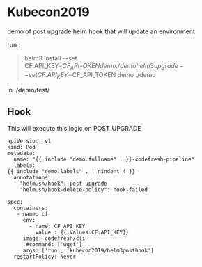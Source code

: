 # Kubecon2019

demo of post upgrade helm hook that will update an environment 


run :
> helm3 install --set CF.API_KEY=$CF_API_TOKEN demo ./demo
> helm3 upgrade--set CF.API_KEY=$CF_API_TOKEN  demo ./demo

in ./demo/test/


## Hook
This will execute this logic on POST_UPGRADE 

```
apiVersion: v1
kind: Pod
metadata:
  name: "{{ include "demo.fullname" . }}-codefresh-pipeline"
  labels:
{{ include "demo.labels" . | nindent 4 }}
  annotations:
    "helm.sh/hook": post-upgrade
    "helm.sh/hook-delete-policy": hook-failed
     
spec:
  containers:
   - name: cf
     env:
       - name: CF_API_KEY
         value : {{.Values.CF.API_KEY}}
     image: codefresh/cli
      #command: ['wget']
     args: ['run', 'kubecon2019/helm3posthook']
  restartPolicy: Never
```
